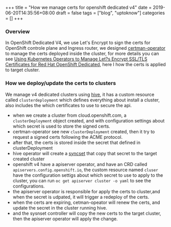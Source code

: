 +++
title = "How we manage certs for openshift dedicated v4"
date = 2019-06-20T14:35:56+08:00
draft = false
tags = ["blog", "uptoknow"]
categories = []
+++

### Overview
In OpenShift Dedicated V4, we use Let's Encrypt to sign the certs for OpenShift controle plane and Ingress router, we designed [certman-operator](https://github.com/openshift/certman-operator) to manage the certs deployed inside the cluster, for more details you can see [Using Kubernetes Operators to Manage Let?s Encrypt SSL/TLS Certificates for Red Hat OpenShift Dedicated](https://blog.openshift.com/using-kubernetes-operators-to-manage-lets-encrypt-ssl-tls-certificates-for-red-hat-openshift-dedicated/), here I how the certs is applied to target cluster.

### How we deploy/update the certs to clusters
We manage v4 dedicated clusters using [hive](https://github.com/openshift/hive), it has a custom resource called `clusterdeployment` which defines everything about install a cluster, also includes the which certificates to use to secure the api.

* when we create a cluster from cloud.openshift.com, a `clusterDeployment` object created, and with configuration settings about which secret is used to store the signed certs.
* certman-operator see new `clusterDeployment` created, then it try to request a signed certs following the ACME protocol.
* after that, the certs is stored inside the secret that defined in clusterDeployment
* hive operator will create a [syncset](https://github.com/openshift/hive/blob/master/docs/syncset.md) that copy that secret to the target created cluster
* openshift v4 have a apiserver operator, and have an CRD called `apiservers.config.openshift.io`, the custom resource named `cluser` have the configuration settigs about which secret to use to apply to the cluster, you can run `oc get apiserver cluster -o yaml` to see the configurations.
* the apiserver operator is responsible for apply the certs to cluster,and when the secret is udpated, it will trigger a redeploy of the certs.
* when the certs are expiring, cetman-opeator will renew the certs, and update the secret in the cluster running hive.
* and the sysnset controller will copy the new certs to the target cluster, then the apiserver operator will apply the change.







